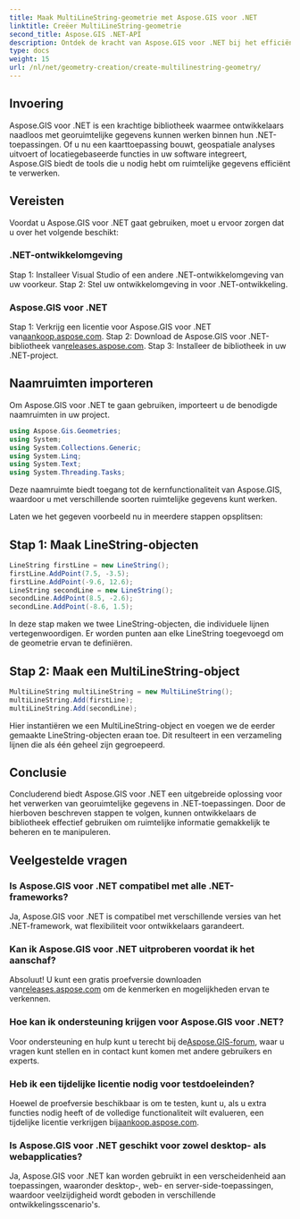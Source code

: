 ```yaml
---
title: Maak MultiLineString-geometrie met Aspose.GIS voor .NET
linktitle: Creëer MultiLineString-geometrie
second_title: Aspose.GIS .NET-API
description: Ontdek de kracht van Aspose.GIS voor .NET bij het efficiënt beheren van georuimtelijke gegevens. Download nu voor een naadloze ervaring.
type: docs
weight: 15
url: /nl/net/geometry-creation/create-multilinestring-geometry/
---
```

## Invoering
Aspose.GIS voor .NET is een krachtige bibliotheek waarmee ontwikkelaars naadloos met georuimtelijke gegevens kunnen werken binnen hun .NET-toepassingen. Of u nu een kaarttoepassing bouwt, geospatiale analyses uitvoert of locatiegebaseerde functies in uw software integreert, Aspose.GIS biedt de tools die u nodig hebt om ruimtelijke gegevens efficiënt te verwerken.
## Vereisten
Voordat u Aspose.GIS voor .NET gaat gebruiken, moet u ervoor zorgen dat u over het volgende beschikt:
### .NET-ontwikkelomgeving
Stap 1: Installeer Visual Studio of een andere .NET-ontwikkelomgeving van uw voorkeur.
Stap 2: Stel uw ontwikkelomgeving in voor .NET-ontwikkeling.
### Aspose.GIS voor .NET
 Stap 1: Verkrijg een licentie voor Aspose.GIS voor .NET van[aankoop.aspose.com](https://purchase.aspose.com/buy).
 Stap 2: Download de Aspose.GIS voor .NET-bibliotheek van[releases.aspose.com](https://releases.aspose.com/gis/net/).
Stap 3: Installeer de bibliotheek in uw .NET-project.

## Naamruimten importeren
Om Aspose.GIS voor .NET te gaan gebruiken, importeert u de benodigde naamruimten in uw project.

```csharp
using Aspose.Gis.Geometries;
using System;
using System.Collections.Generic;
using System.Linq;
using System.Text;
using System.Threading.Tasks;
```
Deze naamruimte biedt toegang tot de kernfunctionaliteit van Aspose.GIS, waardoor u met verschillende soorten ruimtelijke gegevens kunt werken.

Laten we het gegeven voorbeeld nu in meerdere stappen opsplitsen:
## Stap 1: Maak LineString-objecten
```csharp
LineString firstLine = new LineString();
firstLine.AddPoint(7.5, -3.5);
firstLine.AddPoint(-9.6, 12.6);
LineString secondLine = new LineString();
secondLine.AddPoint(8.5, -2.6);
secondLine.AddPoint(-8.6, 1.5);
```
In deze stap maken we twee LineString-objecten, die individuele lijnen vertegenwoordigen. Er worden punten aan elke LineString toegevoegd om de geometrie ervan te definiëren.
## Stap 2: Maak een MultiLineString-object
```csharp
MultiLineString multiLineString = new MultiLineString();
multiLineString.Add(firstLine);
multiLineString.Add(secondLine);
```
Hier instantiëren we een MultiLineString-object en voegen we de eerder gemaakte LineString-objecten eraan toe. Dit resulteert in een verzameling lijnen die als één geheel zijn gegroepeerd.

## Conclusie
Concluderend biedt Aspose.GIS voor .NET een uitgebreide oplossing voor het verwerken van georuimtelijke gegevens in .NET-toepassingen. Door de hierboven beschreven stappen te volgen, kunnen ontwikkelaars de bibliotheek effectief gebruiken om ruimtelijke informatie gemakkelijk te beheren en te manipuleren.
## Veelgestelde vragen
### Is Aspose.GIS voor .NET compatibel met alle .NET-frameworks?
Ja, Aspose.GIS voor .NET is compatibel met verschillende versies van het .NET-framework, wat flexibiliteit voor ontwikkelaars garandeert.
### Kan ik Aspose.GIS voor .NET uitproberen voordat ik het aanschaf?
 Absoluut! U kunt een gratis proefversie downloaden van[releases.aspose.com](https://releases.aspose.com/) om de kenmerken en mogelijkheden ervan te verkennen.
### Hoe kan ik ondersteuning krijgen voor Aspose.GIS voor .NET?
 Voor ondersteuning en hulp kunt u terecht bij de[Aspose.GIS-forum](https://forum.aspose.com/c/gis/33), waar u vragen kunt stellen en in contact kunt komen met andere gebruikers en experts.
### Heb ik een tijdelijke licentie nodig voor testdoeleinden?
Hoewel de proefversie beschikbaar is om te testen, kunt u, als u extra functies nodig heeft of de volledige functionaliteit wilt evalueren, een tijdelijke licentie verkrijgen bij[aankoop.aspose.com](https://purchase.aspose.com/temporary-license/).
### Is Aspose.GIS voor .NET geschikt voor zowel desktop- als webapplicaties?
Ja, Aspose.GIS voor .NET kan worden gebruikt in een verscheidenheid aan toepassingen, waaronder desktop-, web- en server-side-toepassingen, waardoor veelzijdigheid wordt geboden in verschillende ontwikkelingsscenario's.